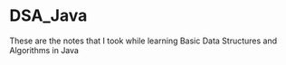 # DSA_Java
These are the notes that I took while learning Basic Data Structures and Algorithms in Java
